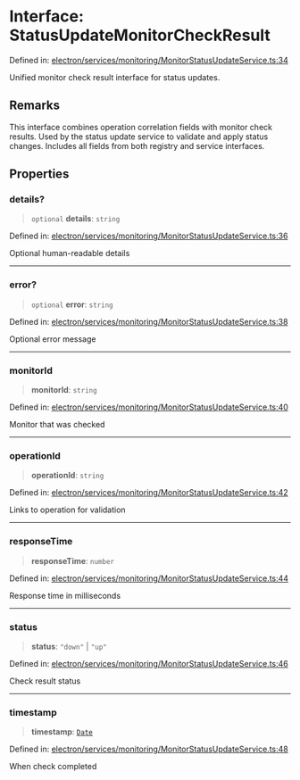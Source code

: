# Interface: StatusUpdateMonitorCheckResult

Defined in: [electron/services/monitoring/MonitorStatusUpdateService.ts:34](https://github.com/Nick2bad4u/Uptime-Watcher/blob/main/electron/services/monitoring/MonitorStatusUpdateService.ts#L34)

Unified monitor check result interface for status updates.

## Remarks

This interface combines operation correlation fields with monitor check
results. Used by the status update service to validate and apply status
changes. Includes all fields from both registry and service interfaces.

## Properties

### details?

> `optional` **details**: `string`

Defined in: [electron/services/monitoring/MonitorStatusUpdateService.ts:36](https://github.com/Nick2bad4u/Uptime-Watcher/blob/main/electron/services/monitoring/MonitorStatusUpdateService.ts#L36)

Optional human-readable details

***

### error?

> `optional` **error**: `string`

Defined in: [electron/services/monitoring/MonitorStatusUpdateService.ts:38](https://github.com/Nick2bad4u/Uptime-Watcher/blob/main/electron/services/monitoring/MonitorStatusUpdateService.ts#L38)

Optional error message

***

### monitorId

> **monitorId**: `string`

Defined in: [electron/services/monitoring/MonitorStatusUpdateService.ts:40](https://github.com/Nick2bad4u/Uptime-Watcher/blob/main/electron/services/monitoring/MonitorStatusUpdateService.ts#L40)

Monitor that was checked

***

### operationId

> **operationId**: `string`

Defined in: [electron/services/monitoring/MonitorStatusUpdateService.ts:42](https://github.com/Nick2bad4u/Uptime-Watcher/blob/main/electron/services/monitoring/MonitorStatusUpdateService.ts#L42)

Links to operation for validation

***

### responseTime

> **responseTime**: `number`

Defined in: [electron/services/monitoring/MonitorStatusUpdateService.ts:44](https://github.com/Nick2bad4u/Uptime-Watcher/blob/main/electron/services/monitoring/MonitorStatusUpdateService.ts#L44)

Response time in milliseconds

***

### status

> **status**: `"down"` \| `"up"`

Defined in: [electron/services/monitoring/MonitorStatusUpdateService.ts:46](https://github.com/Nick2bad4u/Uptime-Watcher/blob/main/electron/services/monitoring/MonitorStatusUpdateService.ts#L46)

Check result status

***

### timestamp

> **timestamp**: [`Date`](https://developer.mozilla.org/docs/Web/JavaScript/Reference/Global_Objects/Date)

Defined in: [electron/services/monitoring/MonitorStatusUpdateService.ts:48](https://github.com/Nick2bad4u/Uptime-Watcher/blob/main/electron/services/monitoring/MonitorStatusUpdateService.ts#L48)

When check completed
